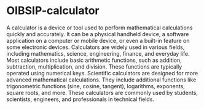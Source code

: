 # OIBSIP-calculator
A calculator is a device or tool used to perform mathematical calculations quickly and accurately. It can be a physical handheld device, a software application on a computer or mobile device, or even a built-in feature on some electronic devices. Calculators are widely used in various fields, including mathematics, science, engineering, finance, and everyday life.
 Most calculators include basic arithmetic functions, such as addition, subtraction, multiplication, and division. These functions are typically operated using numerical keys.
 Scientific calculators are designed for more advanced mathematical calculations. They include additional functions like trigonometric functions (sine, cosine, tangent), logarithms, exponents, square roots, and more. These calculators are commonly used by students, scientists, engineers, and professionals in technical fields.
